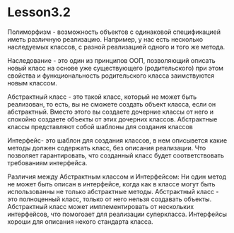 # Lesson3.2
Полиморфизм - возможность объектов с одинаковой спецификацией иметь различную реализацию. 
Например, у нас есть несколько наследуемых классов, с разной реализацией одного и того же метода.

Наследование - это один из принципов ООП, позволяющий описать новый класс на основе уже существующего (родительского) 
при этом свойства и функциональность родительского класса заимствуются новым классом.

Абстрактный класс - это такой класс, который не может быть реализован, то есть, вы не сможете создать объект класса, если он абстрактный. 
Вместо этого вы создаете дочерние классы от него и спокойно создаете объекты от этих дочерних классов. 
Абстрактные классы представляют собой шаблоны для создания классов

Интерфейс- это шаблон для создания классов, в нем описывется какие методы должен содержать класс, без описания реализации.
Что позволяет гарантировать, что созданный класс будет соответствовать  требованиям интерфейса.

Различия между Абстрактным классом и Интерфейсом:
Ни один метод не может быть описан в интерфейсе, когда как в классе могут быть использованны не только абстрактные методы.
Абстрактный класс - это полноценный класс, только от него нельзя создавать объекты.
Абстрактный класс может имплементировать от нескольких интерфейсов, что помогоает для реализации суперкласса.
Интерфейсы хороши для описания некого стандарта класса.
